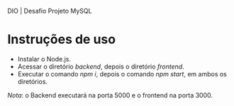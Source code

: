 DIO | Desafio Projeto MySQL

# Instruções de uso

- Instalar o Node.js.
- Acessar o diretório *backend*, depois o diretório *frontend*.
- Executar o comando *npm i*, depois o comando *npm start*, em ambos os diretórios.

*Nota*: o Backend executará na porta 5000 e o frontend na porta 3000.
